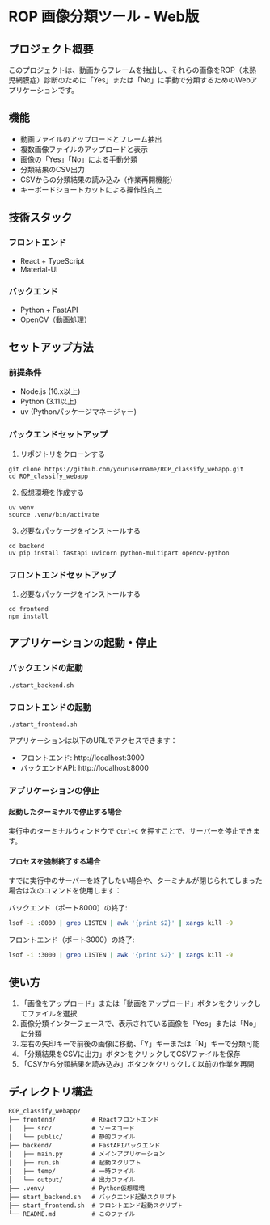 # ROP 画像分類ツール - Web版

## プロジェクト概要

このプロジェクトは、動画からフレームを抽出し、それらの画像をROP（未熟児網膜症）診断のために「Yes」または「No」に手動で分類するためのWebアプリケーションです。

## 機能

- 動画ファイルのアップロードとフレーム抽出
- 複数画像ファイルのアップロードと表示
- 画像の「Yes」「No」による手動分類
- 分類結果のCSV出力
- CSVからの分類結果の読み込み（作業再開機能）
- キーボードショートカットによる操作性向上

## 技術スタック

### フロントエンド
- React + TypeScript
- Material-UI

### バックエンド
- Python + FastAPI
- OpenCV（動画処理）

## セットアップ方法

### 前提条件
- Node.js (16.x以上)
- Python (3.11以上)
- uv (Pythonパッケージマネージャー)

### バックエンドセットアップ

1. リポジトリをクローンする
```
git clone https://github.com/yourusername/ROP_classify_webapp.git
cd ROP_classify_webapp
```

2. 仮想環境を作成する
```
uv venv
source .venv/bin/activate
```

3. 必要なパッケージをインストールする
```
cd backend
uv pip install fastapi uvicorn python-multipart opencv-python
```

### フロントエンドセットアップ

1. 必要なパッケージをインストールする
```
cd frontend
npm install
```

## アプリケーションの起動・停止

### バックエンドの起動
```
./start_backend.sh
```

### フロントエンドの起動
```
./start_frontend.sh
```

アプリケーションは以下のURLでアクセスできます：
- フロントエンド: http://localhost:3000
- バックエンドAPI: http://localhost:8000

### アプリケーションの停止

#### 起動したターミナルで停止する場合
実行中のターミナルウィンドウで `Ctrl+C` を押すことで、サーバーを停止できます。

#### プロセスを強制終了する場合
すでに実行中のサーバーを終了したい場合や、ターミナルが閉じられてしまった場合は次のコマンドを使用します：

バックエンド（ポート8000）の終了:
```bash
lsof -i :8000 | grep LISTEN | awk '{print $2}' | xargs kill -9
```

フロントエンド（ポート3000）の終了:
```bash
lsof -i :3000 | grep LISTEN | awk '{print $2}' | xargs kill -9
```

## 使い方

1. 「画像をアップロード」または「動画をアップロード」ボタンをクリックしてファイルを選択
2. 画像分類インターフェースで、表示されている画像を「Yes」または「No」に分類
3. 左右の矢印キーで前後の画像に移動、「Y」キーまたは「N」キーで分類可能
4. 「分類結果をCSVに出力」ボタンをクリックしてCSVファイルを保存
5. 「CSVから分類結果を読み込み」ボタンをクリックして以前の作業を再開

## ディレクトリ構造

```
ROP_classify_webapp/
├── frontend/          # Reactフロントエンド
│   ├── src/           # ソースコード
│   └── public/        # 静的ファイル
├── backend/           # FastAPIバックエンド
│   ├── main.py        # メインアプリケーション
│   ├── run.sh         # 起動スクリプト
│   ├── temp/          # 一時ファイル
│   └── output/        # 出力ファイル
├── .venv/             # Python仮想環境
├── start_backend.sh   # バックエンド起動スクリプト
├── start_frontend.sh  # フロントエンド起動スクリプト
└── README.md          # このファイル
```